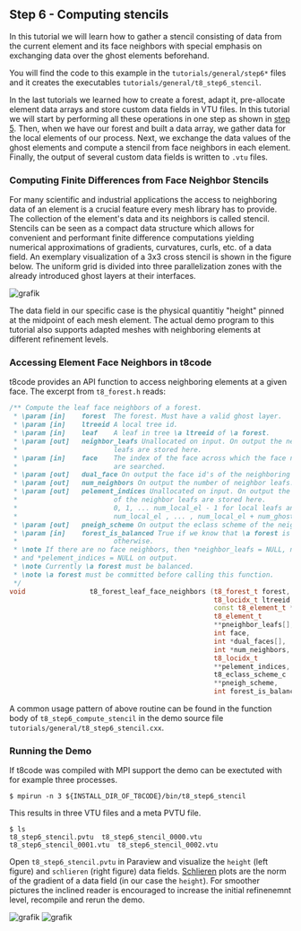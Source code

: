 ## Step 6 - Computing stencils

In this tutorial we will learn how to gather a stencil consisting of data from the current element and its face neighbors with special emphasis on exchanging data over the ghost elements beforehand.

You will find the code to this example in the `tutorials/general/step6*` files and it creates the executables `tutorials/general/t8_step6_stencil`. 

In the last tutorials we learned how to create a forest, adapt it, pre-allocate element data arrays and store custom data fields in VTU files. In this tutorial we will start by performing all these operations in one step as shown in [step 5](https://github.com/DLR-AMR/t8code/wiki/Step-5---Store-element-data). Then, when we have our forest and built a data array, we gather data for the local elements of our process. Next, we exchange the data values of the ghost elements and compute a stencil from face neighbors in each element. Finally, the output of several custom data fields is written to `.vtu` files.

### Computing Finite Differences from Face Neighbor Stencils

For many scientific and industrial applications the access to neighboring data of an element is a crucial feature every mesh library has to provide. The collection of the element's data and its neighbors is called stencil. Stencils can be seen as a compact data structure which allows
for convenient and performant finite difference computations yielding numerical approximations of gradients, curvatures, curls, etc. of a data field. An exemplary visualization of a 3x3 cross stencil is shown in the figure below. The uniform grid is divided into three parallelization zones with the already introduced ghost layers at their interfaces.

![grafik](https://user-images.githubusercontent.com/10619309/215130819-29c92c61-9489-4ce3-b6bf-364a8467d3e8.png)

The data field in our specific case is the physical quantitiy "height" pinned at the midpoint of each mesh element. The actual demo program
to this tutorial also supports adapted meshes with neighboring elements at different refinement levels.

### Accessing Element Face Neighbors in t8code

t8code provides an API function to access neighboring elements at a given face.
The excerpt from `t8_forest.h` reads:
```C++
/** Compute the leaf face neighbors of a forest.
 * \param [in]    forest  The forest. Must have a valid ghost layer.
 * \param [in]    ltreeid A local tree id.
 * \param [in]    leaf    A leaf in tree \a ltreeid of \a forest.
 * \param [out]   neighbor_leafs Unallocated on input. On output the neighbor
 *                        leafs are stored here.
 * \param [in]    face    The index of the face across which the face neighbors
 *                        are searched.
 * \param [out]   dual_face On output the face id's of the neighboring elements' faces.
 * \param [out]   num_neighbors On output the number of neighbor leafs.
 * \param [out]   pelement_indices Unallocated on input. On output the element indices
 *                        of the neighbor leafs are stored here.
 *                        0, 1, ... num_local_el - 1 for local leafs and
 *                        num_local_el , ... , num_local_el + num_ghosts - 1 for ghosts.
 * \param [out]   pneigh_scheme On output the eclass scheme of the neighbor elements.
 * \param [in]    forest_is_balanced True if we know that \a forest is balanced, false
 *                        otherwise.
 * \note If there are no face neighbors, then *neighbor_leafs = NULL, num_neighbors = 0,
 * and *pelement_indices = NULL on output.
 * \note Currently \a forest must be balanced.
 * \note \a forest must be committed before calling this function.
 */
void                t8_forest_leaf_face_neighbors (t8_forest_t forest,
                                                   t8_locidx_t ltreeid,
                                                   const t8_element_t *leaf,
                                                   t8_element_t
                                                   **pneighbor_leafs[],
                                                   int face,
                                                   int *dual_faces[],
                                                   int *num_neighbors,
                                                   t8_locidx_t
                                                   **pelement_indices,
                                                   t8_eclass_scheme_c
                                                   **pneigh_scheme,
                                                   int forest_is_balanced);
```
A common usage pattern of above routine can be found in the function body of
`t8_step6_compute_stencil` in the demo source file `tutorials/general/t8_step6_stencil.cxx`.

### Running the Demo
If t8code was compiled with MPI support the demo can be exectuted with for example three processes.
```shell
$ mpirun -n 3 ${INSTALL_DIR_OF_T8CODE}/bin/t8_step6_stencil
```
This results in three VTU files and a meta PVTU file.
```
$ ls
t8_step6_stencil.pvtu  t8_step6_stencil_0000.vtu  t8_step6_stencil_0001.vtu  t8_step6_stencil_0002.vtu
```
Open `t8_step6_stencil.pvtu` in Paraview and visualize the `height` (left figure) and `schlieren` (right figure) data fields. 
[Schlieren](https://en.wikipedia.org/wiki/Schlieren_photography) plots are the norm of the gradient of a data field (in our case the `height`). For smoother pictures the inclined reader is encouraged to increase the initial refinenemnt level, recompile and rerun the demo.

![grafik](https://user-images.githubusercontent.com/10619309/215139981-f636c5a9-8d2b-414e-9a93-39011367a760.png)
![grafik](https://user-images.githubusercontent.com/10619309/215141420-d89d3b53-3ff0-41a1-8256-a8b08f92e5bf.png)
